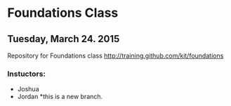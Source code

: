 # Foundations Class
## Tuesday, March 24. 2015

Repository for Foundations class http://training.github.com/kit/foundations

### Instuctors:

* Joshua
* Jordan
  *this is a new branch.
